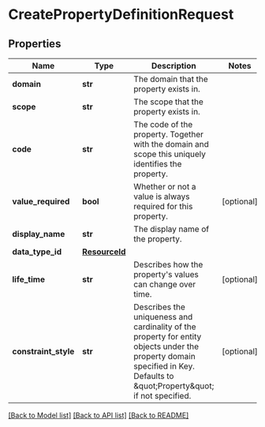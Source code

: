 # CreatePropertyDefinitionRequest

## Properties
Name | Type | Description | Notes
------------ | ------------- | ------------- | -------------
**domain** | **str** | The domain that the property exists in. | 
**scope** | **str** | The scope that the property exists in. | 
**code** | **str** | The code of the property. Together with the domain and scope this uniquely identifies the property. | 
**value_required** | **bool** | Whether or not a value is always required for this property. | [optional] 
**display_name** | **str** | The display name of the property. | 
**data_type_id** | [**ResourceId**](ResourceId.md) |  | 
**life_time** | **str** | Describes how the property&#39;s values can change over time. | [optional] 
**constraint_style** | **str** | Describes the uniqueness and cardinality of the property for entity objects under the property domain specified in Key. Defaults to \&quot;Property\&quot; if not specified. | [optional] 

[[Back to Model list]](../README.md#documentation-for-models) [[Back to API list]](../README.md#documentation-for-api-endpoints) [[Back to README]](../README.md)


